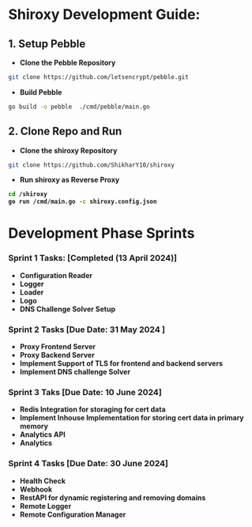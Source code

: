 # Shiroxy Development Guide:

## 1. Setup Pebble

- <strong>Clone the Pebble Repository</strong>

```bash
git clone https://github.com/letsencrypt/pebble.git
```

- <strong>Build Pebble</strong>

```bash
go build -o pebble  ./cmd/pebble/main.go
```

## 2. Clone Repo and Run

- <strong>Clone the shiroxy Repository</strong>

```bash
git clone https://github.com/ShikharY10/shiroxy
```

- <strong>Run shiroxy as Reverse Proxy

```bash
cd /shiroxy
go run /cmd/main.go -c shiroxy.config.json
```

# Development Phase Sprints

### Sprint 1 Tasks: [Completed (13 April 2024)]

- Configuration Reader
- Logger
- Loader
- Logo
- DNS Challenge Solver Setup

### Sprint 2 Tasks [Due Date: 31 May 2024 ]

- Proxy Frontend Server
- Proxy Backend Server
- Implement Support of TLS for frontend and backend servers
- Implement DNS challenge Solver

### Sprint 3 Taks [Due Date: 10 June 2024]

- Redis Integration for storaging for cert data
- Implement Inhouse Implementation for storing cert data in primary memory
- Analytics API
- Analytics

### Sprint 4 Tasks [Due Date: 30 June 2024]

- Health Check
- Webhook
- RestAPI for dynamic registering and removing domains
- Remote Logger
- Remote Configuration Manager

